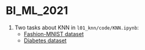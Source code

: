 # BI_ML_2021

1. Two tasks about KNN in `l01_knn/code/KNN.ipynb`:
    - [Fashion-MNIST dataset](https://www.kaggle.com/zalando-research/fashionmnist)
    - [Diabetes dataset](https://scikit-learn.org/stable/datasets/toy_dataset.html#diabetes-dataset)
